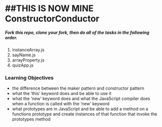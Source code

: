 ##THIS IS NOW MINE
ConstructorConductor
====================
##### Fork this repo, clone your fork, then do all of the tasks in the following order.
1. instanceArray.js
2. sayName.js
3. arrayProperty.js
4. quizApp.js


### Learning Objectives
  - the difference between the maker pattern and constructor pattern
  - what the ‘this’ keyword does and be able to use it
  - what the ‘new’ keyword does and what the JavaScript compiler does when a function is called with the ‘new’ keyword
  - what prototypes are in JavaScript and be able to add a method on a functions prototype and create instances of that function that invoke the prototypes method
